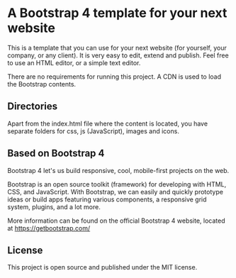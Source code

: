 # A Bootstrap 4 template for your next website
This is a template that you can use for your next website (for yourself, your company, or any client). It is very easy to
edit, extend and publish. Feel free to use an HTML editor, or a simple text editor.

There are no requirements for running this project. A CDN is used to load the Bootstrap contents.

## Directories
Apart from the index.html file where the content is located, you have separate folders for css, js (JavaScript),
images and icons.

## Based on Bootstrap 4
Bootstrap 4 let's us build responsive, cool, mobile-first projects on the web.

Bootstrap is an open source toolkit (framework) for developing with HTML, CSS, and JavaScript. With Bootstrap, we can easily and quickly prototype ideas or build apps featuring various components, a responsive grid system, plugins, and a lot more.

More information can be found on the official Bootstrap 4 website, located at https://getbootstrap.com/

## License
This project is open source and published under the MIT license.